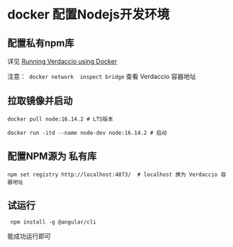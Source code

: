 # docker 配置Nodejs开发环境

## 配置私有npm库

详见 [Running Verdaccio using Docker](./docker%20Verdaccio%E9%95%9C%E5%83%8F(docker%20run%20%E5%91%BD%E4%BB%A4).md)

注意：` docker network  inspect bridge` 查看 Verdaccio 容器地址


## 拉取镜像并启动

    docker pull node:16.14.2 # LTS版本

    docker run -itd --name node-dev node:16.14.2 # 启动

## 配置NPM源为 私有库

    npm set registry http://localhost:4873/  # localhost 换为 Verdaccio 容器地址

## 试运行

     npm install -g @angular/cli

能成功运行即可